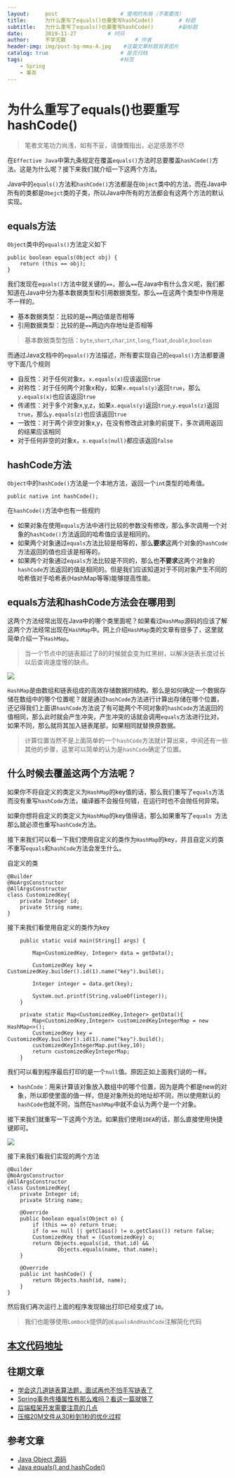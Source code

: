 ```yaml
---
layout:     post                    # 使用的布局（不需要改）
title:      为什么重写了equals()也要重写hashCode()        # 标题
subtitle:   为什么重写了equals()也要重写hashCode()        #副标题
date:       2019-11-27          # 时间
author:     不学无数                      # 作者
header-img: img/post-bg-mma-4.jpg    #这篇文章标题背景图片
catalog: true                       # 是否归档
tags:                               #标签
    - Spring
    - 事务
---
```


# 为什么重写了equals()也要重写hashCode()

> 笔者文笔功力尚浅，如有不妥，请慷慨指出，必定感激不尽

在`Effective Java`中第九条规定在覆盖`equals()`方法时总要覆盖`hashCode()`方法。这是为什么呢？接下来我们就介绍一下这两个方法。

Java中的`equals()`方法和`hashCode()`方法都是在`Object`类中的方法，而在Java中所有的类都是`Obejct`类的子类，所以Java中所有的方法都会有这两个方法的默认实现。

## equals方法

`Object`类中的`equals()`方法定义如下

```
public boolean equals(Object obj) {
    return (this == obj);
}

```

我们发现在`equals()`方法中就关键的`==`，那么`==`在Java中有什么含义呢，我们都知道在Java中分为基本数据类型和引用数据类型。那么`==`在这两个类型中作用是不一样的。

* 基本数据类型：比较的是`==`两边值是否相等
* 引用数据类型：比较的是`==`两边内存地址是否相等

> 基本数据类型包括：`byte`,`short`,`char`,`int`,`long`,`float`,`double`,`boolean`

而通过Java文档中的`equals()`方法描述，所有要实现自己的`equals()`方法都要遵守下面几个规则

* 自反性：对于任何对象x，`x.equals(x)`应该返回`true`
* 对称性：对于任何两个对象x和y，如果`x.equals(y)`返回`true`，那么`y.equals(x)`也应该返回`true`
* 传递性：对于多个对象x,y,z，如果`x.equals(y)`返回`true`,`y.equals(z)`返回`true`，那么`y.equals(z)`也应该返回`true`
* 一致性：对于两个非空对象x,y，在没有修改此对象的前提下，多次调用返回的结果应该相同
* 对于任何非空的对象x，`x.equals(null)`都应该返回`false`

## hashCode方法

`Object`中的`hashCode()`方法是一个本地方法，返回一个`int`类型的哈希值。


```
public native int hashCode();

```

在`hashCode()`方法中也有一些规约

* 如果对象在使用`equals`方法中进行比较的参数没有修改，那么多次调用一个对象的`hashCode()`方法返回的哈希值应该是相同的。
* 如果两个对象通过`equals`方法比较是相等的，那么**要求**这两个对象的`hashCode`方法返回的值也应该是相等的。
* 如果两个对象通过`equals`方法比较是不同的，那么也**不要求**这两个对象的`hashCode`方法返回的值是相同的。但是我们应该知道对于不同对象产生不同的哈希值对于哈希表(HashMap等等)能够提高性能。

## equals方法和hashCode方法会在哪用到

这两个方法经常出现在Java中的哪个类里面呢？如果看过`HashMap`源码的应该了解这两个方法经常出现在`HashMap`中。网上介绍`HashMap`类的文章有很多了，这里就简单介绍一下`HashMap`。

> 当一个节点中的链表超过了8的时候就会变为红黑树，以解决链表长度过长以后查询速度慢的缺点。

![](/img/pageImg/为什么重写了equals()也要重写hashCode()0.jpg)

`HashMap`是由数组和链表组成的高效存储数据的结构。那么是如何确定一个数据存储在数组中的哪个位置呢？就是通过`hashCode`方法进行计算出存储在哪个位置，还记得我们上面讲`hashCode`方法说了有可能两个不同对象的`hashCode`方法返回的值相同，那么此时就会产生冲突，产生冲突的话就会调用`equals`方法进行比对，如果不同，那么就将其加入链表尾部，如果相同就替换原数据。

> 计算位置当然不是上面简单的一个`hashCode`方法就计算出来，中间还有一些其他的步骤，这里可以简单的认为是`hashCode`确定了位置。

## 什么时候去覆盖这两个方法呢？

如果你不将自定义的类定义为`HashMap`的key值的话，那么我们重写了`equals`方法而没有重写`hashCode`方法，编译器不会报任何错，在运行时也不会抛任何异常。

如果你想将自定义的类定义为`HashMap`的key值得话，那么如果重写了`equals `方法那么就必须也重写`hashCode`方法。

接下来我们可以看一下我们使用自定义的类作为`HashMap`的key，并且自定义的类不重写`equals`和`hashCode`方法会发生什么。

自定义的类

```
@Builder
@NoArgsConstructor
@AllArgsConstructor
class CustomizedKey{
    private Integer id;
    private String name;
}

```

接下来我们看使用自定义的类作为key


```
    public static void main(String[] args) {
        
        Map<CustomizedKey, Integer> data = getData();
        
        CustomizedKey key = CustomizedKey.builder().id(1).name("key").build();
        
        Integer integer = data.get(key);
        
        System.out.printf(String.valueOf(integer));
    }

    private static Map<CustomizedKey,Integer> getData(){
        Map<CustomizedKey,Integer> customizedKeyIntegerMap = new HashMap<>();
        CustomizedKey key = CustomizedKey.builder().id(1).name("key").build();
        customizedKeyIntegerMap.put(key,10);
        return customizedKeyIntegerMap;
    }

```

我们可以看到程序最后打印的是一个`null`值。原因正如上面我们说的一样。

* `hashCode`：用来计算该对象放入数组中的哪个位置，因为是两个都是new的对象，所以即使里面的值一样，但是对象所处的地址却不同，所以使用默认的`hashCode`也就不同，当然在`hashMap`中就不会认为两个是一个对象。

接下来我们就重写一下这两个方法。如果我们使用`IDEA`的话，那么直接使用快捷键即可。

![](/img/pageImg/为什么重写了equals()也要重写hashCode()1.jpg)

接下来我们看我们实现的两个方法

```
@Builder
@NoArgsConstructor
@AllArgsConstructor
class CustomizedKey{
    private Integer id;
    private String name;

    @Override
    public boolean equals(Object o) {
        if (this == o) return true;
        if (o == null || getClass() != o.getClass()) return false;
        CustomizedKey that = (CustomizedKey) o;
        return Objects.equals(id, that.id) &&
                Objects.equals(name, that.name);
    }

    @Override
    public int hashCode() {
        return Objects.hash(id, name);
    }
}

```

然后我们再次运行上面的程序发现输出打印已经变成了`10`。

> 我们也能够使用`Lombock`提供的`@EqualsAndHashCode`注解简化代码



## [本文代码地址](https://github.com/modouxiansheng/Doraemon)

## 往期文章

* [学会这几道链表算法题，面试再也不怕手写链表了](https://juejin.im/post/5dd884936fb9a07a9323de6f)
* [Spring事务传播属性有那么难吗？看这一篇就够了](https://juejin.im/post/5da6eee2f265da5bb977d65c)
* [后端框架开发需要注意的几点](https://juejin.im/post/5d6e6077f265da039a28a49f)
* [压缩20M文件从30秒到1秒的优化过程](https://juejin.im/post/5d5626cdf265da03a65312be)

## 参考文章

* [Java Object 源码]()
* [Java equals() and hashCode()](https://www.journaldev.com/21095/java-equals-hashcode)
